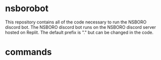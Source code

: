 # nsborobot
This repository contains all of the code necessary to run the NSBORO discord bot. The NSBORO discord bot runs on the NSBORO discord server hosted on Replit. The default prefix is "." but can be changed in the code.

# commands


